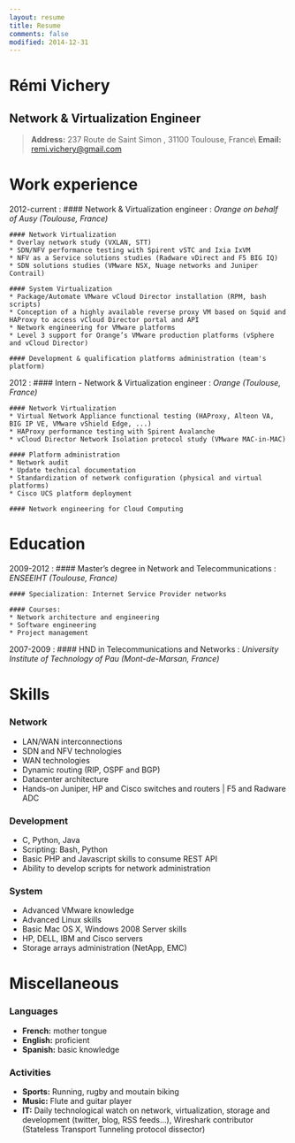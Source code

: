 ```yaml
---
layout: resume
title: Resume
comments: false
modified: 2014-12-31
---
```

Rémi Vichery
=====================

Network & Virtualization Engineer
---------------------

> **Address:** 237 Route de Saint Simon , 31100 Toulouse, France\\
> **Email:** remi.vichery@gmail.com


Work experience
=========
2012-current
:   #### Network & Virtualization engineer
:	*Orange on behalf of Ausy (Toulouse, France)*

	#### Network Virtualization
	* Overlay network study (VXLAN, STT)
    * SDN/NFV performance testing with Spirent vSTC and Ixia IxVM
    * NFV as a Service solutions studies (Radware vDirect and F5 BIG IQ)
    * SDN solutions studies (VMware NSX, Nuage networks and Juniper Contrail)

    #### System Virtualization
    * Package/Automate VMware vCloud Director installation (RPM, bash scripts)
    * Conception of a highly available reverse proxy VM based on Squid and HAProxy to access vCloud Director portal and API
    * Network engineering for VMware platforms
    * Level 3 support for Orange’s VMware production platforms (vSphere and vCloud Director)

    #### Development & qualification platforms administration (team's platform)

2012
:   #### Intern - Network & Virtualization engineer
:	*Orange (Toulouse, France)*

	#### Network Virtualization
    * Virtual Network Appliance functional testing (HAProxy, Alteon VA, BIG IP VE, VMware vShield Edge, ...)
    * HAProxy performance testing with Spirent Avalanche
    * vCloud Director Network Isolation protocol study (VMware MAC-in-MAC)

	#### Platform administration
    * Network audit
    * Update technical documentation
    * Standardization of network configuration (physical and virtual platforms)
    * Cisco UCS platform deployment

	#### Network engineering for Cloud Computing

Education
=========

2009-2012
:   #### Master’s degree in Network and Telecommunications
:	*ENSEEIHT (Toulouse, France)*

    #### Specialization: Internet Service Provider networks

    #### Courses:
	* Network architecture and engineering
	* Software engineering
	* Project management


2007-2009
:   #### HND in Telecommunications and Networks
:    *University Institute of Technology of Pau (Mont-de-Marsan, France)*


Skills
============

### Network
 * LAN/WAN interconnections
 * SDN and NFV technologies
 * WAN technologies
 * Dynamic routing (RIP, OSPF and BGP)
 * Datacenter architecture
 * Hands-on Juniper, HP and Cisco switches and routers \| F5 and Radware ADC

### Development
 * C, Python, Java
 * Scripting: Bash, Python
 * Basic PHP and Javascript skills to consume REST API
 * Ability to develop scripts for network administration

### System
 * Advanced VMware knowledge
 * Advanced Linux skills
 * Basic Mac OS X, Windows 2008 Server skills
 * HP, DELL, IBM and Cisco servers
 * Storage arrays administration (NetApp, EMC)


Miscellaneous
============

### Languages
 * **French:** mother tongue
 * **English:** proficient
 * **Spanish:** basic knowledge


### Activities
 * **Sports:** Running, rugby and moutain biking
 * **Music:** Flute and guitar player
 * **IT:** Daily technological watch on network, virtualization, storage and development (twitter, blog, RSS feeds...), Wireshark contributor (Stateless Transport Tunneling protocol dissector)
